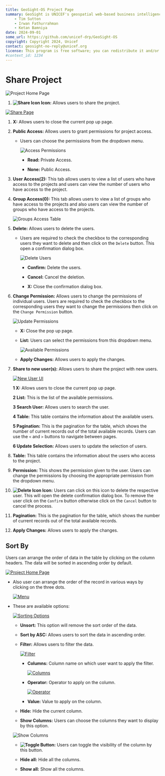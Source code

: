 ```yaml
---
title: GeoSight-OS Project Page
summary: GeoSight is UNICEF's geospatial web-based business intelligence platform.
    - Tim Sutton
    - Irwan Fathurrahman
    - Ketan Bamniya
date: 2024-09-01
some_url: https://github.com/unicef-drp/GeoSight-OS
copyright: Copyright 2024, Unicef
contact: geosight-no-reply@unicef.org
license: This program is free software; you can redistribute it and/or modify it under the terms of the GNU Affero General Public License as published by the Free Software Foundation; either version 3 of the License, or (at your option) any later version.
#context_id: 1234
---
```


# Share Project

![Project Home Page](./img/share-img-1.png)

1. **![Share Icon](./img/share-img-2.png) Icon:** Allows users to share the project.

[![Share Page](./img/share-img-3.png)](./img/share-img-3.png)

1. **X:** Allows users to close the current pop up page.

2. **Public Access:** Allows users to grant permissions for project access.

    * Users can choose the permissions from the dropdown menu. 

        ![Access Permissions](./img/share-img-4.png)

        * **Read:** Private Access. 

        * **None:** Public Access.
    
3. **User Access(2):** This tab allows users to view a list of users who have access to the projects and users can view the  number of users who have access to the project.

4. **Group Access(0):** This tab allows users to view a list of groups who have access to the projects and also users can view the number of groups who have access to the projects.

    ![Groups Access Table](./img/share-img-5.png)

5. **Delete:** Allows users to delete the users.

    * Users are required to check the checkbox to the corresponding users they want to delete and then click on the `Delete` button. This open a confirmation dialog box.

        ![Delete Users](./img/share-img-6.png)

        * **Confirm:** Delete the users.

        * **Cancel:** Cancel the deletion.

        * **X:** Close the confirmation dialog box.

6. **Change Permission:** Allows users to change the permissions of individual users. Users are required to check the checkbox to the corresponding users they want to change the permissions then click on the `Change Permission` button.

    ![Update Permissions](./img/share-img-7.png)

    * **X:** Close the pop up page.

    * **List:** Users can select the permissions from this dropdown menu.

        ![Available Permissions](./img/share-img-8.png)
    
    * **Apply Changes:** Allows users to apply the changes.

7. **Share to new user(s):** Allows users to share the project with new users.

    [![New User UI](./img/share-img-9.png)](./img/share-img-9.png)

    **1 X:** Allows users to close the current pop up page.

    **2 List:** This is the list of the available permissions.

    **3 Search User:** Allows users to search the user.

    **4 Table:** This table contains the information about the available users.

    **5 Pagination:** This is the pagination for the table, which shows the number of current records out of the total available records. Users can use the `<` and `>` buttons to navigate between pages.

    **6 Update Selection:** Allows users to update the selection of users.

8. **Table:** This table contains the information about the users who access to the project.

9. **Permission:** This shows the permission given to the user. Users can change the permissions by choosing the appropriate permission from the dropdown menu.

10. **![Delete Icon](./img/share-img-10.png) Icon:** Users can click on this icon to delete the respective user. This will open the delete confirmation dialog box. To remove the user click on the `Confirm` button otherwise click on the `Cancel` button to cancel the process.

11. **Pagination:** This is the pagination for the table, which shows the number of current records out of the total available records.

12. **Apply Changes:** Allows users to apply the changes.

## Sort By

Users can arrange the order of data in the table by clicking on the column headers. The data will be sorted in ascending order by default.

[![Project Home Page](./img/share-img-11.png)](./img/share-img-11.png)

* Also user can arrange the order of the record in various ways by clicking on the three dots.

    [![Menu](./img/share-img-12.png)](./img/share-img-12.png)

* These are available options:

    [![Sorting Options](./img/share-img-13.png)](./img/share-img-13.png)

    * **Unsort:** This option will remove the sort order of the data.

    * **Sort by ASC:** Allows users to sort the data in ascending order.

    * **Filter:** Allows users to filter the data.

        [![Filter](./img/share-img-14.png)](./img/share-img-14.png)

        * **Columns:** Column name on which user want to apply the filter.

            [![Columns](./img/share-img-16.png)](./img/share-img-16.png)

        * **Operator:** Operator to apply on the column.

            [![Operator](./img/share-img-15.png)](./img/share-img-15.png)

        * **Value:** Value to apply on the column.

    * **Hide:** Hide the current column.

    * **Show Columns:** Users can choose the columns they want to display by this option.

    ![Show Columns](./img/share-img-17.png)

    * **![Toggle](./img/share-img-18.png) Button:** Users can toggle the visibility of the column by this button.

    * **Hide all:** Hide all the columns.

    * **Show all:** Show all the columns.

